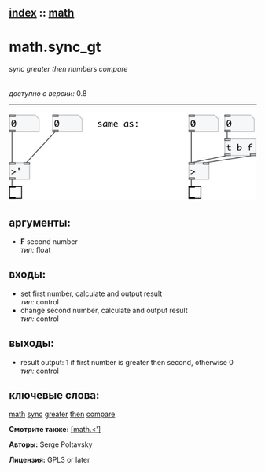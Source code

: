 [index](index.html) :: [math](category_math.html)
---

# math.sync_gt

###### sync greater then numbers compare

*доступно с версии:* 0.8

---




[![example](../examples/img/math.sync_gt.jpg)](../examples/pd/math.sync_gt.pd)



## аргументы:

* **F**
second number<br>
_тип:_ float<br>







## входы:

* set first number, calculate and output result<br>
_тип:_ control
* change second number, calculate and output result<br>
_тип:_ control



## выходы:

* result output: 1 if first number is greater then second, otherwise 0<br>
_тип:_ control



## ключевые слова:

[math](keywords/math.html)
[sync](keywords/sync.html)
[greater](keywords/greater.html)
[then](keywords/then.html)
[compare](keywords/compare.html)



**Смотрите также:**
[\[math.&lt;&#39;\]](math.%3C%27.html)




**Авторы:** Serge Poltavsky




**Лицензия:** GPL3 or later





